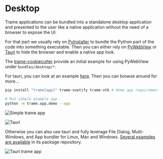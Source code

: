 # Desktop

Trame applications can be bundled into a standalone desktop application and presented to the user like a native application without the need of a browser to expose the UI.

For that part we usually rely on [PyInstaller](https://pyinstaller.org/en/stable/#) to bundle the Python part of the code into something executable. Then you can either rely on [PyWebView](https://pywebview.flowrl.com/) or [Tauri](https://tauri.app/) to hide the browser and enable a native app look.

The [trame-cookiecutter](https://github.com/Kitware/trame-cookiecutter) provide an initial example for using PyWebView under `bundles/desktop/*`.

For tauri, you can look at an example [here](https://github.com/Kitware/trame-tauri/tree/master/examples/simple-cone). Then you can browse around for more...

```bash
pip install "trame[app]" trame-vuetify trame-vtk # Demo app requirement

# Run simple example app
python -m trame.app.demo --app
```

![Simple trame app](/assets/images/deployment/cone-app.png)

![Tauri](/assets/images/deployment/tauri.svg)

Otherwise you can also use tauri and fully leverage File Dialog, Multi-Windows, and App bundler for Linux, Mac and Windows.
[Several examples are available](https://github.com/Kitware/trame-tauri/tree/master/examples) in its package repository.

![Tauri trame app](/assets/images/deployment/tauri-cone-app.png)
